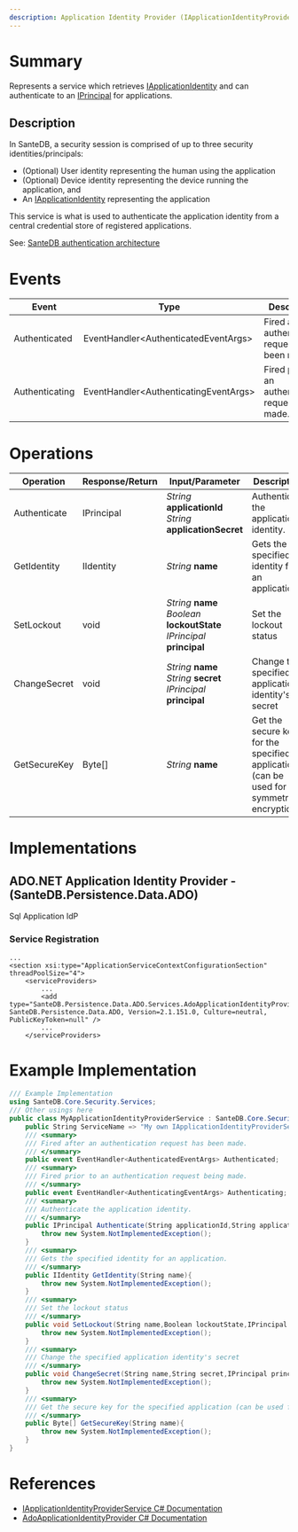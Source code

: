 ```yaml
---
description: Application Identity Provider (IApplicationIdentityProviderService in SanteDB.Core.Api)
---
```


# Summary
Represents a service which retrieves [IApplicationIdentity](http://santesuite.org/assets/doc/net/html/T_SanteDB_Core_Security_Principal_IApplicationIdentity.htm) and can authenticate to an [IPrincipal](https://docs.microsoft.com/en-us/dotnet/api/system.security.principal.iprincipal) for applications.

## Description
In SanteDB, a security session is comprised of up to three security identities/principals:

* (Optional) User identity representing the human using the application
* (Optional) Device identity representing the device running the application, and
* An [IApplicationIdentity](http://santesuite.org/assets/doc/net/html/T_SanteDB_Core_Security_Principal_IApplicationIdentity.htm) representing the application


This service is what is used to authenticate the application identity from a central credential store of registered applications.

See: [SanteDB authentication architecture](https://help.santesuite.org/santedb/security-architecture#principals-and-identities)

# Events

|Event|Type|Description|
|-|-|-|
|Authenticated|EventHandler&lt;AuthenticatedEventArgs>|Fired after an authentication request has been made.|
|Authenticating|EventHandler&lt;AuthenticatingEventArgs>|Fired prior to an authentication request being made.|

# Operations

|Operation|Response/Return|Input/Parameter|Description|
|-|-|-|-|
|Authenticate|IPrincipal|*String* **applicationId**<br/>*String* **applicationSecret**|Authenticate the application identity.|
|GetIdentity|IIdentity|*String* **name**|Gets the specified identity for an application.|
|SetLockout|void|*String* **name**<br/>*Boolean* **lockoutState**<br/>*IPrincipal* **principal**|Set the lockout status|
|ChangeSecret|void|*String* **name**<br/>*String* **secret**<br/>*IPrincipal* **principal**|Change the specified application identity's secret|
|GetSecureKey|Byte[]|*String* **name**|Get the secure key for the specified application (can be used for symmetric encryption)|

# Implementations


## ADO.NET Application Identity Provider - (SanteDB.Persistence.Data.ADO)
Sql Application IdP

### Service Registration
```markup
...
<section xsi:type="ApplicationServiceContextConfigurationSection" threadPoolSize="4">
	<serviceProviders>
		...
		<add type="SanteDB.Persistence.Data.ADO.Services.AdoApplicationIdentityProvider, SanteDB.Persistence.Data.ADO, Version=2.1.151.0, Culture=neutral, PublicKeyToken=null" />
		...
	</serviceProviders>
```
# Example Implementation
```csharp
/// Example Implementation
using SanteDB.Core.Security.Services;
/// Other usings here
public class MyApplicationIdentityProviderService : SanteDB.Core.Security.Services.IApplicationIdentityProviderService { 
	public String ServiceName => "My own IApplicationIdentityProviderService service";
	/// <summary>
	/// Fired after an authentication request has been made.
	/// </summary>
	public event EventHandler<AuthenticatedEventArgs> Authenticated;
	/// <summary>
	/// Fired prior to an authentication request being made.
	/// </summary>
	public event EventHandler<AuthenticatingEventArgs> Authenticating;
	/// <summary>
	/// Authenticate the application identity.
	/// </summary>
	public IPrincipal Authenticate(String applicationId,String applicationSecret){
		throw new System.NotImplementedException();
	}
	/// <summary>
	/// Gets the specified identity for an application.
	/// </summary>
	public IIdentity GetIdentity(String name){
		throw new System.NotImplementedException();
	}
	/// <summary>
	/// Set the lockout status
	/// </summary>
	public void SetLockout(String name,Boolean lockoutState,IPrincipal principal){
		throw new System.NotImplementedException();
	}
	/// <summary>
	/// Change the specified application identity's secret
	/// </summary>
	public void ChangeSecret(String name,String secret,IPrincipal principal){
		throw new System.NotImplementedException();
	}
	/// <summary>
	/// Get the secure key for the specified application (can be used for symmetric encryption)
	/// </summary>
	public Byte[] GetSecureKey(String name){
		throw new System.NotImplementedException();
	}
}
```

# References

* [IApplicationIdentityProviderService C# Documentation](http://santesuite.org/assets/doc/net/html/T_SanteDB_Core_Security_Services_IApplicationIdentityProviderService.htm)
* [AdoApplicationIdentityProvider C# Documentation](http://santesuite.org/assets/doc/net/html/T_SanteDB_Persistence_Data_ADO_Services_AdoApplicationIdentityProvider.htm)
